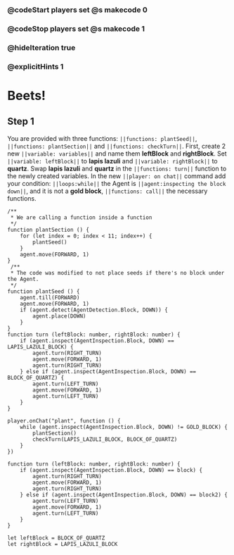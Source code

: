 ### @codeStart players set @s makecode 0
### @codeStop players set @s makecode 1

### @hideIteration true 
### @explicitHints 1


# Beets!

## Step 1
You are provided with three functions: ``||functions: plantSeed||``, ``||functions: plantSection||`` and ``||functions: checkTurn||``. First, create 2 new ``||variable: variables||`` and name them **leftBlock** and **rightBlock**. Set ``||variable: leftBlock||`` to **lapis lazuli** and ``||variable: rightBlock||`` to **quartz**. Swap **lapis lazuli** and **quartz** in the ``||functions: turn||`` function to the newly created variables. In the new ``||player: on chat||`` command add your condition: ``||loops:while||`` the Agent is ``||agent:inspecting the block down||``, and it is not a **gold block**, ``||functions: call||`` the necessary functions. 



```template
/**
 * We are calling a function inside a function
 */
function plantSection () {
    for (let index = 0; index < 11; index++) {
        plantSeed()
    }
    agent.move(FORWARD, 1)
}
 /**
 * The code was modified to not place seeds if there's no block under the Agent.
 */
function plantSeed () {
    agent.till(FORWARD)
    agent.move(FORWARD, 1)
    if (agent.detect(AgentDetection.Block, DOWN)) {
        agent.place(DOWN)
    }
}
function turn (leftBlock: number, rightBlock: number) {
    if (agent.inspect(AgentInspection.Block, DOWN) == LAPIS_LAZULI_BLOCK) {
        agent.turn(RIGHT_TURN)
        agent.move(FORWARD, 1)
        agent.turn(RIGHT_TURN)
    } else if (agent.inspect(AgentInspection.Block, DOWN) == BLOCK_OF_QUARTZ) {
        agent.turn(LEFT_TURN)
        agent.move(FORWARD, 1)
        agent.turn(LEFT_TURN)
    }
}

```


```ghost
player.onChat("plant", function () {
    while (agent.inspect(AgentInspection.Block, DOWN) != GOLD_BLOCK) {
        plantSection()
        checkTurn(LAPIS_LAZULI_BLOCK, BLOCK_OF_QUARTZ)
    }
})

function turn (leftBlock: number, rightBlock: number) {
    if (agent.inspect(AgentInspection.Block, DOWN) == block) {
        agent.turn(RIGHT_TURN)
        agent.move(FORWARD, 1)
        agent.turn(RIGHT_TURN)
    } else if (agent.inspect(AgentInspection.Block, DOWN) == block2) {
        agent.turn(LEFT_TURN)
        agent.move(FORWARD, 1)
        agent.turn(LEFT_TURN)
    }
}

let leftBlock = BLOCK_OF_QUARTZ
let rightBlock = LAPIS_LAZULI_BLOCK
```
